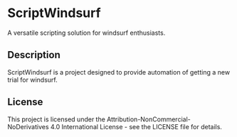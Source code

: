 # ScriptWindsurf

A versatile scripting solution for windsurf enthusiasts.

## Description
ScriptWindsurf is a project designed to provide automation of getting a new trial for windsurf.

## License
This project is licensed under the Attribution-NonCommercial-NoDerivatives 4.0 International License - see the LICENSE file for details. 